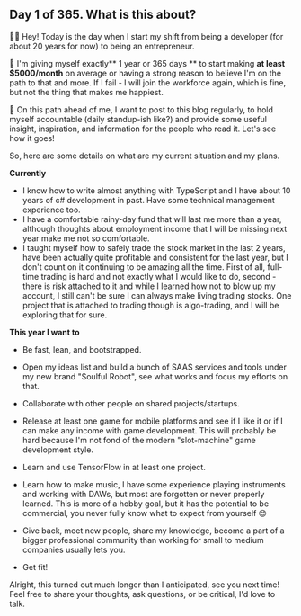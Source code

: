 ## Day 1 of 365. What is this about?

👋🏻 Hey! Today is the day when I start my shift from being a developer (for about 20 years for now) to being an entrepreneur.  

📅 I'm giving myself exactly** 1 year or 365 days ** to start making **at least $5000/month** on average or having a strong reason to believe I'm on the path to that and more. If I fail - I will join the workforce again, which is fine, but not the thing that makes me happiest.

📝 On this path ahead of me, I want to post to this blog regularly, to hold myself accountable (daily standup-ish like?) and provide some useful insight, inspiration, and information for the people who read it.  Let's see how it goes!

So, here are some details on what are my current situation and my plans. 

**Currently**

- I know how to write almost anything with TypeScript and I have about 10 years of c# development in past. Have some technical management experience too.
- I have a comfortable rainy-day fund that will last me more than a year, although thoughts about employment income that I will be missing next year make me not so comfortable.
- I taught myself how to safely trade the stock market in the last 2 years, have been actually quite profitable and consistent for the last year, but I don't count on it continuing to be amazing all the time. First of all, full-time trading is hard and not exactly what I would like to do, second - there is risk attached to it and while I learned how not to blow up my account, I still can't be sure I can always make living trading stocks. One project that is attached to trading though is algo-trading, and I will be exploring that for sure.

**This year I want to**

- Be fast, lean, and bootstrapped.

- Open my ideas list and build a bunch of SAAS services and tools under my new brand "Soulful Robot", see what works and focus my efforts on that.

- Collaborate with other people on shared projects/startups. 

- Release at least one game for mobile platforms and see if I like it or if I can make any income with game development. This will probably be hard because I'm not fond of the modern "slot-machine" game development style.

- Learn and use TensorFlow in at least one project.

- Learn how to make music, I have some experience playing instruments and working with DAWs, but most are forgotten or never properly learned. This is more of a hobby goal, but it has the potential to be commercial, you never fully know what to expect from yourself 😊

- Give back, meet new people, share my knowledge, become a part of a bigger professional community than working for small to medium companies usually lets you.

- Get fit! 

Alright, this turned out much longer than I anticipated, see you next time! 
Feel free to share your thoughts, ask questions, or be critical, I'd love to talk.